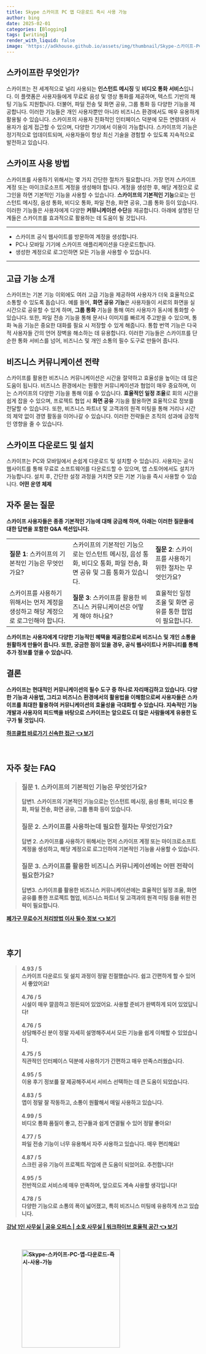 ```yaml
---
title: Skype 스카이프 PC 앱 다운로드 즉시 사용 가능
author: bing
date: 2025-02-01
categories: [Blogging]
tags: [writing]
render_with_liquid: false
image: 'https://adkhouse.github.io/assets/img/thumbnail/Skype-스카이프-PC-앱-다운로드-즉시-사용-가능.webp'
---
```



<h2 id='스카이프란 무엇인가?'>스카이프란 무엇인가?</h2>

<p>스카이프는 전 세계적으로 널리 사용되는 <b>인스턴트 메시징</b> 및 <b>비디오 통화 서비스</b>입니다. 이 플랫폼은 사용자들에게 무료로 음성 및 영상 통화를 제공하며, 텍스트 기반의 채팅 기능도 지원합니다. 더불어, 파일 전송 및 화면 공유, 그룹 통화 등 다양한 기능을 제공합니다. 이러한 기능들은 개인 사용자뿐만 아니라 비즈니스 환경에서도 매우 유용하게 활용될 수 있습니다. 스카이프의 사용자 친화적인 인터페이스 덕분에 모든 연령대의 사용자가 쉽게 접근할 수 있으며, 다양한 기기에서 이용이 가능합니다. 스카이프의 기능은 정기적으로 업데이트되며, 사용자들이 항상 최신 기술을 경험할 수 있도록 지속적으로 발전하고 있습니다.</p>

<h2 id='스카이프 사용 방법'>스카이프 사용 방법</h2>

<p>스카이프를 사용하기 위해서는 몇 가지 간단한 절차가 필요합니다. 가장 먼저 스카이프 계정 또는 마이크로소프트 계정을 생성해야 합니다. 계정을 생성한 후, 해당 계정으로 로그인을 하면 기본적인 기능을 사용할 수 있습니다. <b>스카이프의 기본적인 기능</b>으로는 인스턴트 메시징, 음성 통화, 비디오 통화, 파일 전송, 화면 공유, 그룹 통화 등이 있습니다. 이러한 기능들은 사용자에게 다양한 <b>커뮤니케이션 수단</b>을 제공합니다. 아래에 설명된 단계들은 스카이프를 효과적으로 활용하는 데 도움이 될 것입니다.</p>

<hr />

<ul>
    <li>스카이프 공식 웹사이트를 방문하여 계정을 생성합니다.</li>
    <li>PC나 모바일 기기에 스카이프 애플리케이션을 다운로드합니다.</li>
    <li>생성한 계정으로 로그인하면 모든 기능을 사용할 수 있습니다.</li>
</ul>

<hr />

<h2 id='고급 기능 소개'>고급 기능 소개</h2>

<p>스카이프는 기본 기능 이외에도 여러 고급 기능을 제공하여 사용자가 더욱 효율적으로 소통할 수 있도록 돕습니다. 예를 들어, <b>화면 공유 기능</b>은 사용자들이 서로의 화면을 실시간으로 공유할 수 있게 하며, <b>그룹 통화</b> 기능을 통해 여러 사용자가 동시에 통화할 수 있습니다. 또한, 파일 전송 기능을 통해 문서나 이미지를 빠르게 주고받을 수 있으며, 통화 녹음 기능은 중요한 대화를 필요 시 저장할 수 있게 해줍니다. 통합 번역 기능은 다국적 사용자들 간의 언어 장벽을 해소하는 데 유용합니다. 이러한 기능들은 스카이프를 단순한 통화 서비스를 넘어, 비즈니스 및 개인 소통의 필수 도구로 만들어 줍니다.</p>

<h2 id='비즈니스 커뮤니케이션 전략'>비즈니스 커뮤니케이션 전략</h2>

<p>스카이프를 활용한 비즈니스 커뮤니케이션은 시간을 절약하고 효율성을 높이는 데 많은 도움이 됩니다. 비즈니스 환경에서는 원활한 커뮤니케이션과 협업이 매우 중요하며, 이는 스카이프의 다양한 기능을 통해 이룰 수 있습니다. <b>효율적인 일정 조율</b>로 회의 시간을 쉽게 잡을 수 있으며, 프로젝트 협업 시 <b>화면 공유</b> 기능을 활용하면 효율적으로 정보를 전달할 수 있습니다. 또한, 비즈니스 파트너 및 고객과의 원격 미팅을 통해 거리나 시간의 제약 없이 경영 활동을 이어나갈 수 있습니다. 이러한 전략들은 조직의 성과에 긍정적인 영향을 줄 수 있습니다.</p>

<h2 id='스카이프 다운로드 및 설치'>스카이프 다운로드 및 설치</h2>

<p>스카이프는 PC와 모바일에서 손쉽게 다운로드 및 설치할 수 있습니다. 사용자는 공식 웹사이트를 통해 무료로 소프트웨어를 다운로드할 수 있으며, 앱 스토어에서도 설치가 가능합니다. 설치 후, 간단한 설정 과정을 거치면 모든 기본 기능을 즉시 사용할 수 있습니다. <b>어떤 운영 체제</b]에서든 스카이프는 호환성을 가지며, 사용자가 어떤 기기를 선호하든지 문제없이 사용할 수 있습니다. 이는 스카이프의 큰 장점 중 하나입니다. 설치 과정은 매우 직관적이며, 필요시 도움말 섹션을 통해 추가 지원받을 수 있습니다.</p>

<h2 id='자주 묻는 질문'>자주 묻는 질문</h2>

<p>스카이프 사용자들은 종종 기본적인 기능에 대해 궁금해 하며, 아래는 이러한 질문들에 대한 답변을 포함한 Q&A 섹션입니다.</p>

<table>
    <tr>
        <td><b>질문 1</b>: 스카이프의 기본적인 기능은 무엇인가요?</td>
        <td>스카이프의 기본적인 기능으로는 인스턴트 메시징, 음성 통화, 비디오 통화, 파일 전송, 화면 공유 및 그룹 통화가 있습니다.</td>
        <td><b>질문 2</b>: 스카이프를 사용하기 위한 절차는 무엇인가요?</td>
    </tr>
    <tr>
        <td>스카이프를 사용하기 위해서는 먼저 계정을 생성하고 해당 계정으로 로그인해야 합니다.</td>
        <td><b>질문 3</b>: 스카이프를 활용한 비즈니스 커뮤니케이션은 어떻게 해야 하나요?</td>
        <td>효율적인 일정 조율 및 화면 공유를 통한 협업이 필요합니다.</td>
    </tr>
</table>

<p>스카이프는 사용자에게 다양한 기능적인 혜택을 제공함으로써 비즈니스 및 개인 소통을 원활하게 만들어 줍니다. 또한, 궁금한 점이 있을 경우, 공식 웹사이트나 커뮤니티를 통해 추가 정보를 얻을 수 있습니다.</p>

<h2 id='결론'>결론</h2>

<p>스카이프는 현대적인 커뮤니케이션의 필수 도구 중 하나로 자리매김하고 있습니다. 다양한 기능과 사용법, 그리고 비즈니스 환경에서의 활용법을 이해함으로써 사용자들은 스카이프를 최대한 활용하여 커뮤니케이션의 효율성을 극대화할 수 있습니다. 지속적인 기능 개발과 사용자의 피드백을 바탕으로 스카이프는 앞으로도 더 많은 사람들에게 유용한 도구가 될 것입니다.</p>


<p><a class="click-button" title="하프클럽 바로가기 신속한 접근" href="https://adkhouse.github.io/posts/%ED%95%98%ED%94%84%ED%81%B4%EB%9F%BD-%EB%B0%94%EB%A1%9C%EA%B0%80%EA%B8%B0-%EC%8B%A0%EC%86%8D%ED%95%9C-%EC%A0%91%EA%B7%BC/" rel="dofollow">하프클럽 바로가기 신속한 접근 👈 보기</a></p><br>
<h2 id='자주_찾는_FAQ'>자주 찾는 FAQ</h2>
<div itemscope="" itemtype="https://schema.org/FAQPage"> 
<blockquote> 
<div itemscope="" itemprop="mainEntity" itemtype="https://schema.org/Question"> 
<h3 itemprop="name">질문 1. 스카이프의 기본적인 기능은 무엇인가요?</h3> 
<div itemscope="" itemprop="acceptedAnswer" itemtype="https://schema.org/Answer"> 
<span itemprop="text"> 
<p>답변1. 스카이프의 기본적인 기능으로는 인스턴트 메시징, 음성 통화, 비디오 통화, 파일 전송, 화면 공유, 그룹 통화 등이 있습니다.</p> 
</span> 
</div> 
</div> 
<div itemscope="" itemprop="mainEntity" itemtype="https://schema.org/Question"> 
<h3 itemprop="name">질문 2. 스카이프를 사용하는데 필요한 절차는 무엇인가요?</h3> 
<div itemscope="" itemprop="acceptedAnswer" itemtype="https://schema.org/Answer"> 
<span itemprop="text"> 
<p>답변 2. 스카이프를 사용하기 위해서는 먼저 스카이프 계정 또는 마이크로소프트 계정을 생성하고, 해당 계정으로 로그인하여 기본적인 기능을 사용할 수 있습니다.</p> 
</span> 
</div> 
</div> 
<div itemscope="" itemprop="mainEntity" itemtype="https://schema.org/Question"> 
<h3 itemprop="name">질문 3. 스카이프를 활용한 비즈니스 커뮤니케이션에는 어떤 전략이 필요한가요?</h3> 
<div itemscope="" itemprop="acceptedAnswer" itemtype="https://schema.org/Answer"> 
<span itemprop="text"> 
<p>답변3. 스카이프를 활용한 비즈니스 커뮤니케이션에는 효율적인 일정 조율, 화면 공유를 통한 프로젝트 협업, 비즈니스 파트너 및 고객과의 원격 미팅 등을 위한 전략이 필요합니다.</p> 
</span> 
</div> 
</div> 
</blockquote> 
</div>
<p><a class="click-button" title="폐가구 무료수거 처리방법 이사 필수 정보" href="https://adkhouse.github.io/posts/%ED%8F%90%EA%B0%80%EA%B5%AC-%EB%AC%B4%EB%A3%8C%EC%88%98%EA%B1%B0-%EC%B2%98%EB%A6%AC%EB%B0%A9%EB%B2%95-%EC%9D%B4%EC%82%AC-%ED%95%84%EC%88%98-%EC%A0%95%EB%B3%B4/" rel="dofollow">폐가구 무료수거 처리방법 이사 필수 정보 👈 보기</a></p><br>
<h2 id='후기'>후기</h2>
<div itemscope itemtype="https://schema.org/Product">
  <blockquote>
  <div itemprop="review" itemscope itemtype="https://schema.org/Review">
      <div itemprop="reviewRating" itemscope itemtype="https://schema.org/Rating"> <span itemprop="ratingValue">4.93</span> / <span itemprop="bestRating">5</span> </div>
      <span itemprop="reviewBody">스카이프 다운로드 및 설치 과정이 정말 친절했습니다. 쉽고 간편하게 할 수 있어서 좋았어요!</span>
  </div>
  <br>
  <div itemprop="review" itemscope itemtype="https://schema.org/Review">
      <div itemprop="reviewRating" itemscope itemtype="https://schema.org/Rating"> <span itemprop="ratingValue">4.76</span> / <span itemprop="bestRating">5</span> </div>
      <span itemprop="reviewBody">시설이 매우 깔끔하고 정돈되어 있었어요. 사용할 준비가 완벽하게 되어 있었답니다!</span>
  </div>
  <br>
  <div itemprop="review" itemscope itemtype="https://schema.org/Review">
      <div itemprop="reviewRating" itemscope itemtype="https://schema.org/Rating"> <span itemprop="ratingValue">4.76</span> / <span itemprop="bestRating">5</span> </div>
      <span itemprop="reviewBody">상담해주신 분이 정말 자세히 설명해주셔서 모든 기능을 쉽게 이해할 수 있었습니다.</span>
  </div>
  <br>
  <div itemprop="review" itemscope itemtype="https://schema.org/Review">
      <div itemprop="reviewRating" itemscope itemtype="https://schema.org/Rating"> <span itemprop="ratingValue">4.75</span> / <span itemprop="bestRating">5</span> </div>
      <span itemprop="reviewBody">직관적인 인터페이스 덕분에 사용하기가 간편하고 매우 만족스러웠습니다.</span>
  </div>
  <br>
  <div itemprop="review" itemscope itemtype="https://schema.org/Review">
      <div itemprop="reviewRating" itemscope itemtype="https://schema.org/Rating"> <span itemprop="ratingValue">4.95</span> / <span itemprop="bestRating">5</span> </div>
      <span itemprop="reviewBody">이용 후기 정보를 잘 제공해주셔서 서비스 선택하는 데 큰 도움이 되었습니다.</span>
  </div>
  <br>
  <div itemprop="review" itemscope itemtype="https://schema.org/Review">
      <div itemprop="reviewRating" itemscope itemtype="https://schema.org/Rating"> <span itemprop="ratingValue">4.83</span> / <span itemprop="bestRating">5</span> </div>
      <span itemprop="reviewBody">앱이 정말 잘 작동하고, 소통이 원활해서 매일 사용하고 있습니다.</span>
  </div>
  <br>
  <div itemprop="review" itemscope itemtype="https://schema.org/Review">
      <div itemprop="reviewRating" itemscope itemtype="https://schema.org/Rating"> <span itemprop="ratingValue">4.99</span> / <span itemprop="bestRating">5</span> </div>
      <span itemprop="reviewBody">비디오 통화 품질이 좋고, 친구들과 쉽게 연결될 수 있어 정말 좋아요!</span>
  </div>
  <br>
  <div itemprop="review" itemscope itemtype="https://schema.org/Review">
      <div itemprop="reviewRating" itemscope itemtype="https://schema.org/Rating"> <span itemprop="ratingValue">4.77</span> / <span itemprop="bestRating">5</span> </div>
      <span itemprop="reviewBody">파일 전송 기능이 너무 유용해서 자주 사용하고 있습니다. 매우 편리해요!</span>
  </div>
  <br>
  <div itemprop="review" itemscope itemtype="https://schema.org/Review">
      <div itemprop="reviewRating" itemscope itemtype="https://schema.org/Rating"> <span itemprop="ratingValue">4.87</span> / <span itemprop="bestRating">5</span> </div>
      <span itemprop="reviewBody">스크린 공유 기능이 프로젝트 작업에 큰 도움이 되었어요. 추천합니다!</span>
  </div>
  <br>
  <div itemprop="review" itemscope itemtype="https://schema.org/Review">
      <div itemprop="reviewRating" itemscope itemtype="https://schema.org/Rating"> <span itemprop="ratingValue">4.95</span> / <span itemprop="bestRating">5</span> </div>
      <span itemprop="reviewBody">전반적으로 서비스에 매우 만족하며, 앞으로도 계속 사용할 생각입니다!</span>
  </div>
  <br>
  <div itemprop="review" itemscope itemtype="https://schema.org/Review">
      <div itemprop="reviewRating" itemscope itemtype="https://schema.org/Rating"> <span itemprop="ratingValue">4.78</span> / <span itemprop="bestRating">5</span> </div>
      <span itemprop="reviewBody">다양한 기능으로 소통의 폭이 넓어졌고, 특히 비즈니스 미팅에 유용하게 쓰고 있습니다.</span>
  </div>
  </blockquote>
</div>
<p><a class="click-button" title="강남 1인 사무실 | 공유 오피스 | 소호 사무실 | 워크하이브 효율적 공간" href="https://adkhouse.github.io/posts/%EA%B0%95%EB%82%A8-1%EC%9D%B8-%EC%82%AC%EB%AC%B4%EC%8B%A4-%EA%B3%B5%EC%9C%A0-%EC%98%A4%ED%94%BC%EC%8A%A4-%EC%86%8C%ED%98%B8-%EC%82%AC%EB%AC%B4%EC%8B%A4-%EC%9B%8C%ED%81%AC%ED%95%98%EC%9D%B4%EB%B8%8C-%ED%9A%A8%EC%9C%A8%EC%A0%81-%EA%B3%B5%EA%B0%84/" rel="dofollow">강남 1인 사무실 | 공유 오피스 | 소호 사무실 | 워크하이브 효율적 공간 👈 보기</a></p><br>
<figure class="image"><img src="https://adkhouse.github.io/assets/img/thumbnail/Skype-스카이프-PC-앱-다운로드-즉시-사용-가능.webp" alt="Skype-스카이프-PC-앱-다운로드-즉시-사용-가능" width="256" height="256"></figure>
